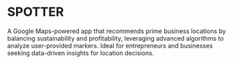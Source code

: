 # SPOTTER
A Google Maps-powered app that recommends prime business locations by balancing sustainability and profitability, leveraging advanced algorithms to analyze user-provided markers. Ideal for entrepreneurs and businesses seeking data-driven insights for location decisions.
